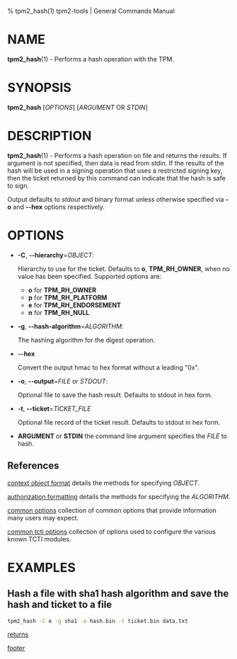 % tpm2_hash(1) tpm2-tools | General Commands Manual

# NAME

**tpm2_hash**(1) - Performs a hash operation with the TPM.

# SYNOPSIS

**tpm2_hash** [*OPTIONS*] [*ARGUMENT* OR *STDIN*]

# DESCRIPTION

**tpm2_hash**(1) - Performs a hash operation on file and returns the results.
If argument is not specified, then data is read from stdin. If the results of the
hash will be used in a signing operation that uses a restricted signing key,
then the ticket returned by this command can indicate that the hash is safe to
sign.

Output defaults to *stdout* and binary format unless otherwise specified via
**-o** and **--hex** options respectively.

# OPTIONS

  * **-C**, **\--hierarchy**=_OBJECT_:

    Hierarchy to use for the ticket. Defaults to **o**, **TPM_RH_OWNER**, when
    no value has been specified.
    Supported options are:
      * **o** for **TPM_RH_OWNER**
      * **p** for **TPM_RH_PLATFORM**
      * **e** for **TPM_RH_ENDORSEMENT**
      * **n** for **TPM_RH_NULL**

  * **-g**, **\--hash-algorithm**=_ALGORITHM_:

    The hashing algorithm for the digest operation.

  * **\--hex**

	Convert the output hmac to hex format without a leading "0x".

  * **-o**, **\--output**=_FILE_ or _STDOUT_:

    Optional file to save the hash result. Defaults to stdout in hex form.

  * **-t**, **\--ticket**=_TICKET\_FILE_

    Optional file record of the ticket result. Defaults to stdout in hex form.

  * **ARGUMENT** or **STDIN** the command line argument specifies the _FILE_ to
    hash.

## References

[context object format](common/ctxobj.md) details the methods for specifying
_OBJECT_.

[authorization formatting](common/alg.md) details the methods for specifying the
_ALGORITHM_.

[common options](common/options.md) collection of common options that provide
information many users may expect.

[common tcti options](common/tcti.md) collection of options used to configure
the various known TCTI modules.

# EXAMPLES

## Hash a file with sha1 hash algorithm and save the hash and ticket to a file
```bash
tpm2_hash -C e -g sha1 -o hash.bin -t ticket.bin data.txt
```

[returns](common/returns.md)

[footer](common/footer.md)
